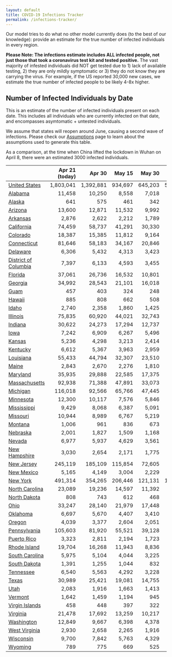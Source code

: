 ```yaml
---
layout: default
title: COVID-19 Infections Tracker
permalink: /infections-tracker/
---
```


Our model tries to do what no other model currently does (to the best of our knowledge): provide an estimate for the true number of infected individuals in every region.

**Please Note: The infections estimate includes ALL infected people, not just those that took a coronavirus test kit and tested positive.** The vast majority of infested individuals did NOT get tested due to 1) lack of available testing, 2) they are only mildly symptomatic or 3) they do not know they are carrying the virus. For example, if the US reported 30,000 new cases, we estimate the true number of infected people to be likely 4-8x higher.

## Number of Infected Individuals by Date
This is an estimate of the number of infected individuals present on each date. This includes all individuals who are currently infected on that date, and encompasses asymtomatic + untested individuals.

We assume that states will reopen around June, causing a second wave of infections. Please check our [Assumptions](/about#assumptions) page to learn about the assumptions used to generate this table.

As a comparison, at the time when China lifted the lockdown in Wuhan on April 8, there were an estimated 3000 infected individuals.

|                                |   Apr 21 (today) |    Apr 30 |   May 15 |   May 30 |   Jun 15 |   Jun 30 |   Jul 15 |    Jul 30 |
|--------------------------------|-----------------:|----------:|---------:|---------:|---------:|---------:|---------:|----------:|
| [United States](/us)           |        1,803,041 | 1,392,881 |  934,697 |  645,203 |  576,530 |  663,575 |  854,366 | 1,177,722 |
| [Alabama](/us-al)              |           11,458 |    10,250 |    8,558 |    7,018 |    7,397 |    9,374 |   12,915 |    19,155 |
| [Alaska](/us-ak)               |              641 |       575 |      461 |      342 |      326 |      284 |      223 |       195 |
| [Arizona](/us-az)              |           13,600 |    12,871 |   11,532 |    9,992 |    8,581 |    8,271 |    8,825 |    10,261 |
| [Arkansas](/us-ar)             |            2,876 |     2,622 |    2,212 |    1,789 |    1,632 |    1,656 |    1,777 |     2,093 |
| [California](/us-ca)           |           74,459 |    58,737 |   41,291 |   30,330 |   28,382 |   34,721 |   48,645 |    73,478 |
| [Colorado](/us-co)             |           18,387 |    15,385 |   11,812 |    9,164 |    9,012 |   10,966 |   14,838 |    21,525 |
| [Connecticut](/us-ct)          |           81,646 |    58,183 |   34,167 |   20,846 |   16,338 |   16,659 |   18,870 |    22,716 |
| [Delaware](/us-de)             |            6,306 |     5,432 |    4,313 |    3,423 |    3,405 |    4,102 |    5,361 |     7,418 |
| [District of Columbia](/us-dc) |            7,397 |     6,133 |    4,593 |    3,455 |    3,228 |    3,663 |    4,498 |     5,814 |
| [Florida](/us-fl)              |           37,061 |    26,736 |   16,532 |   10,801 |    8,142 |    7,677 |    8,272 |     9,733 |
| [Georgia](/us-ga)              |           34,992 |    28,543 |   21,101 |   16,018 |   15,196 |   18,358 |   25,062 |    36,677 |
| [Guam](/us-gu)                 |              457 |       403 |      324 |      248 |      233 |      237 |      248 |       284 |
| [Hawaii](/us-hi)               |              885 |       808 |      662 |      508 |      447 |      388 |      309 |       272 |
| [Idaho](/us-id)                |            2,740 |     2,358 |    1,860 |    1,425 |    1,328 |    1,362 |    1,442 |     1,678 |
| [Illinois](/us-il)             |           75,835 |    60,920 |   44,021 |   32,743 |   30,541 |   36,180 |   48,044 |    67,964 |
| [Indiana](/us-in)              |           30,622 |    24,273 |   17,294 |   12,737 |   12,092 |   14,537 |   19,497 |    27,975 |
| [Iowa](/us-ia)                 |            7,242 |     6,909 |    6,267 |    5,496 |    5,779 |    7,249 |    9,992 |    14,781 |
| [Kansas](/us-ks)               |            5,236 |     4,298 |    3,213 |    2,414 |    2,477 |    3,126 |    4,342 |     6,539 |
| [Kentucky](/us-ky)             |            6,612 |     5,367 |    3,963 |    2,959 |    2,503 |    2,450 |    2,626 |     3,084 |
| [Louisiana](/us-la)            |           55,433 |    44,794 |   32,307 |   23,510 |   21,165 |   23,430 |   28,473 |    36,561 |
| [Maine](/us-me)                |            2,843 |     2,670 |    2,276 |    1,810 |    1,742 |    1,814 |    1,914 |     2,211 |
| [Maryland](/us-md)             |           35,935 |    29,888 |   22,585 |   17,375 |   16,405 |   19,472 |   25,831 |    36,403 |
| [Massachusetts](/us-ma)        |           92,938 |    71,388 |   47,891 |   33,073 |   28,939 |   31,972 |   38,816 |    49,747 |
| [Michigan](/us-mi)             |          116,018 |    92,566 |   65,766 |   47,445 |   42,892 |   48,040 |   58,983 |    76,572 |
| [Minnesota](/us-mn)            |           12,300 |    10,117 |    7,576 |    5,846 |    5,724 |    7,093 |    9,877 |    14,813 |
| [Mississippi](/us-ms)          |            9,429 |     8,068 |    6,387 |    5,091 |    5,083 |    6,262 |    8,558 |    12,553 |
| [Missouri](/us-mo)             |           10,944 |     8,989 |    6,767 |    5,219 |    5,216 |    6,526 |    9,088 |    13,671 |
| [Montana](/us-mt)              |            1,006 |       961 |      836 |      673 |      654 |      687 |      734 |       860 |
| [Nebraska](/us-ne)             |            2,001 |     1,827 |    1,509 |    1,168 |      977 |      817 |      649 |       571 |
| [Nevada](/us-nv)               |            6,977 |     5,937 |    4,629 |    3,561 |    3,054 |    2,970 |    3,132 |     3,614 |
| [New Hampshire](/us-nh)        |            3,030 |     2,654 |    2,171 |    1,775 |    1,824 |    2,289 |    3,167 |     4,717 |
| [New Jersey](/us-nj)           |          245,119 |   185,109 |  115,854 |   72,605 |   53,438 |   50,702 |   54,062 |    60,849 |
| [New Mexico](/us-nm)           |            5,165 |     4,149 |    3,004 |    2,229 |    1,844 |    1,795 |    1,916 |     2,233 |
| [New York](/us-ny)             |          491,314 |   354,265 |  206,446 |  121,131 |  105,163 |  127,151 |  169,272 |   234,085 |
| [North Carolina](/us-nc)       |           23,089 |    19,236 |   14,597 |   11,392 |   11,230 |   13,955 |   19,432 |    29,127 |
| [North Dakota](/us-nd)         |              808 |       743 |      612 |      468 |      410 |      349 |      275 |       241 |
| [Ohio](/us-oh)                 |           33,247 |    28,140 |   21,979 |   17,448 |   17,269 |   21,296 |   29,342 |    43,427 |
| [Oklahoma](/us-ok)             |            6,697 |     5,670 |    4,407 |    3,410 |    3,585 |    4,574 |    6,337 |     9,509 |
| [Oregon](/us-or)               |            4,039 |     3,377 |    2,604 |    2,051 |    2,057 |    2,584 |    3,643 |     5,564 |
| [Pennsylvania](/us-pa)         |          105,603 |    81,920 |   55,521 |   39,128 |   35,013 |   40,684 |   53,161 |    73,680 |
| [Puerto Rico](/us-pr)          |            3,323 |     2,811 |    2,194 |    1,723 |    1,785 |    2,279 |    3,212 |     4,914 |
| [Rhode Island](/us-ri)         |           19,704 |    16,268 |   11,943 |    8,836 |    7,962 |    8,737 |   10,296 |    12,615 |
| [South Carolina](/us-sc)       |            5,975 |     5,104 |    4,044 |    3,225 |    3,295 |    4,151 |    5,816 |     8,825 |
| [South Dakota](/us-sd)         |            1,391 |     1,255 |    1,044 |      832 |      736 |      723 |      770 |       900 |
| [Tennessee](/us-tn)            |            6,540 |     5,563 |    4,292 |    3,228 |    3,566 |    4,682 |    6,534 |     9,942 |
| [Texas](/us-tx)                |           30,989 |    25,421 |   19,081 |   14,755 |   14,530 |   18,128 |   25,531 |    38,931 |
| [Utah](/us-ut)                 |            2,083 |     1,916 |    1,663 |    1,413 |    1,502 |    1,921 |    2,712 |     4,156 |
| [Vermont](/us-vt)              |            1,642 |     1,459 |    1,194 |      945 |      836 |      825 |      868 |     1,000 |
| [Virgin Islands](/us-vi)       |              458 |       448 |      397 |      322 |      370 |      487 |      655 |       936 |
| [Virginia](/us-va)             |           21,478 |    17,692 |   13,259 |   10,217 |    9,807 |   11,998 |   16,646 |    24,828 |
| [Washington](/us-wa)           |           12,849 |     9,667 |    6,398 |    4,378 |    4,190 |    5,156 |    7,140 |    10,714 |
| [West Virginia](/us-wv)        |            2,930 |     2,658 |    2,265 |    1,916 |    2,005 |    2,547 |    3,564 |     5,384 |
| [Wisconsin](/us-wi)            |            9,700 |     7,842 |    5,763 |    4,329 |    4,344 |    5,454 |    7,596 |    11,452 |
| [Wyoming](/us-wy)              |              789 |       775 |      669 |      525 |      494 |      453 |      362 |       313 |

